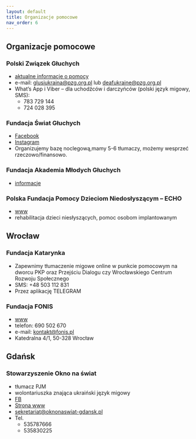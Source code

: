 ```yaml
---
layout: default
title: Organizacje pomocowe
nav_order: 6
---
```


## Organizacje pomocowe

### Polski Związek Głuchych

- [aktualne informacje o pomocy](https://www.pzg.org.pl/2022/03/polski-zwiazek-gluchych-organizuje-pomoc-dla-gluchych-z-ukrainy/)
- e-mail: [glusiukraina@pzg.org.pl](mailto:glusiukraina@pzg.org.pl) lub [deafukraine@pzg.org.pl](mailto:deafukraine@pzg.org.pl)
- What’s App i Viber – dla uchodźców i darczyńców (polski język migowy, SMS):
  - 783 729 144
  - 724 028 395

### Fundacja Świat Głuchych

- [Facebook](https://www.facebook.com/swiatgluchych)
- [Instagram](https://www.instagram.com/swiat_gluchych_tv/)
- Organizujemy bazę noclegową,mamy 5-6 tłumaczy, możemy wesprzeć rzeczowo/finansowo.

### Fundacja Akademia Młodych Głuchych

- [informacje](https://fundamg.pl/2022/02/26/informacje-dla-gluchych-uchodzcow-z-ukrainy/)

### Polska Fundacja Pomocy Dzieciom Niedosłyszącym – ECHO

- [www](https://fundacja-echo.pl/)
- rehabilitacja dzieci niesłyszących, pomoc osobom implantowanym

## Wrocław

### Fundacja Katarynka

- Zapewnimy tłumaczenie migowe online w punkcie pomocowym na dworcu PKP oraz Przejściu Dialogu czy Wrocławskiego Centrum Rozwoju Społecznego
- SMS: +48 503 112 831
- Przez aplikację TELEGRAM

### Fundacja FONIS

- [www](https://www.fonis.pl/z-pomoca-nieslyszacym-uchodzcom-z-ukrainy/)
- telefon: 690 502 670
- e-mail: kontakt@fonis.pl
- Katedralna 4/1, 50-328 Wrocław

## Gdańsk

### Stowarzyszenie Okno na świat

- tłumacz PJM
- wolontariuszka znająca ukraiński język migowy
- [FB](https://www.facebook.com/sto.okno.na.swiat/)
- [Strona www](www.oknonaswiat-gdansk.pl)
- sekretariat@oknonaswiat-gdansk.pl
- Tel.
  - 535787666
  - 535830225
